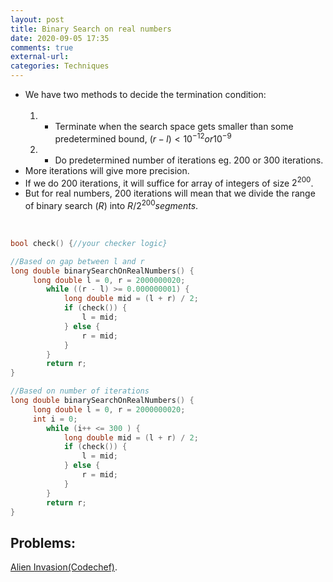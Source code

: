 ```yaml
---
layout: post
title: Binary Search on real numbers
date: 2020-09-05 17:35
comments: true
external-url:
categories: Techniques
---
```


- We have two methods to decide the termination condition:<br><br>
  1. - Terminate when the search space gets smaller than some predetermined bound, ${(r-l)}\lt{10}^{-12} or {10}^{-9}$
  2. - Do predetermined number of iterations eg. 200 or 300 iterations.
- More iterations will give more precision.
- If we do $200$ iterations, it will suffice for array of integers of size ${2}^{200}$.
- But for real numbers, $200$ iterations will mean that we divide the range of binary search ($R$) into $R/{2}^{200} segments$.

<br>

```cpp
bool check() {//your checker logic}

//Based on gap between l and r
long double binarySearchOnRealNumbers() {
     long double l = 0, r = 2000000020;
        while ((r - l) >= 0.000000001) {
            long double mid = (l + r) / 2;
            if (check()) {
                l = mid;
            } else {
                r = mid;
            }
        }
        return r;
}

//Based on number of iterations
long double binarySearchOnRealNumbers() {
     long double l = 0, r = 2000000020;
     int i = 0;
        while (i++ <= 300 ) {
            long double mid = (l + r) / 2;
            if (check()) {
                l = mid;
            } else {
                r = mid;
            }
        }
        return r;
}
```

## Problems:

[Alien Invasion(Codechef)](https://www.codechef.com/LTIME87A/problems/ALIENIN).<br>
